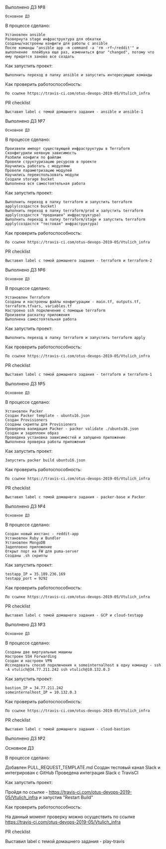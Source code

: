 Выполнено ДЗ №8

    Основное ДЗ

В процессе сделано:

    Установлен ansible
    Развернута stage инфраструктура для обкатки
    Созданы/настроены конфиги для работы с ansible
    После команды "ansible app -m command -a 'rm -rf~/reddit'" и выполнение  плейбука еще раз, измениться флаг "changed", потому что ему придется заново все создать

Как запустить проект:

    Выполнить переход в папку ansible и запустить интересующие команды

Как проверить работоспособность:

    По ссылке https://travis-ci.com/otus-devops-2019-05/Vtulich_infra

PR checklist

    Выставил label с темой домашнего задания - ansible и ansible-1

Выполнено ДЗ №7

    Основное ДЗ

В процессе сделано:

    Произвели импорт существующей инфраструктуры в Terraform
    Сконфигурили неявную зависимость
    Разбили конфиги по файлам
    Провели структуризацию ресурсов в проекте
    Научились работать с модулями
    Провели параметризацию модулей
    Научились переиспользовать модули
    Создали storage bucket
    Выполнена вся самостоятельная работа

Как запустить проект:

    Выполнить переход в папку terraform и запустить terraform apply(создастся bucket)
    Выполнить переход в папку terraform/prod и запустить terraform apply(создастся "продакшен" инфраструктура)
    Выполнить переход в папку terraform/stage и запустить terraform apply(создастся "тестовая" инфраструктура)

Как проверить работоспособность:

    По ссылке https://travis-ci.com/otus-devops-2019-05/Vtulich_infra

PR checklist

    Выставил label с темой домашнего задания - terraform и terraform-2

Выполнено ДЗ №6

    Основное ДЗ

В процессе сделано:

    Установлен Terraform
    Созданы и настроены файлы конфигурации - main.tf, outputs.tf, terraform.tfvars, variables.tf
    Настроено ssh подключение с помощью terraform
    Произвели раскатку приложения
    Выполнена самостоятельная работа

Как запустить проект:

    Выполнить переход в папку terraform и запустить terraform apply

Как проверить работоспособность:

    По ссылке https://travis-ci.com/otus-devops-2019-05/Vtulich_infra

PR checklist

    Выставил label с темой домашнего задания - terraform и terraform-1

Выполнено ДЗ №5

    Основное ДЗ

В процессе сделано:

    Установлен Packer
    Создан Packer template - ubuntu16.json
    Создан Provisioners
    Созданы скрипты для Provisioners
    Проверена валидация Packer - packer validate ./ubuntu16.json
    Создан и задеплоен образ
    Проведена установка зависимостей и запущено приложение
    Выполнена проверка работы приложения

Как запустить проект:

    Запустить packer build ubuntu16.json

Как проверить работоспособность:

    По ссылке https://travis-ci.com/otus-devops-2019-05/Vtulich_infra

PR checklist

    Выставил label с темой домашнего задания - packer-base и Packer

Выполнено ДЗ №4

    Основное ДЗ

В процессе сделано:

    Создан новый инстанс - reddit-app
    Установлен Ruby и Bundler
    Установлен MongoDB
    Задеплоено приложение
    Открыт порт на FW для puma-server
    Созданы .sh скрипты

Как запустить проект:

    testapp_IP = 35.189.236.169
    testapp_port = 9292

Как проверить работоспособность:

    По ссылке https://travis-ci.com/otus-devops-2019-05/Vtulich_infra

PR checklist

    Выставил label с темой домашнего задания - GCP и cloud-testapp

Выполнено ДЗ №3

    Основное ДЗ

В процессе сделано:

    Созданы две виртуальные машины
    Настроен SSH Forwarding
    Создан и настроен VPN
    Исследовать способ подключения к someinternalhost в одну команду - ssh -A vtulich@34.77.211.242 ssh vtulich@10.132.0.3

Как запустить проект:

    bastion_IP = 34.77.211.242
    someinternalhost_IP = 10.132.0.3

Как проверить работоспособность:

    По ссылке https://travis-ci.com/otus-devops-2019-05/Vtulich_infra

PR checklist

    Выставил label с темой домашнего задания - cloud-bastion

Выполнено ДЗ №2

Основное ДЗ

В процессе сделано:

Добавлен PULL_REQUEST_TEMPLATE.md
Создан тестовый канал Slack и интегрирован с GitHub
Проведена интеграция Slack c TravisCI

Как запустить проект:

Пройдя по ссылке - https://travis-ci.com/otus-devops-2019-05/Vtulich_infra и запустив "Restart Build"

Как проверить работоспособность:

На данный момент проверку можно осуществить по ссылке https://travis-ci.com/otus-devops-2019-05/Vtulich_infra

PR checklist

Выставил label с темой домашнего задания - play-travis
